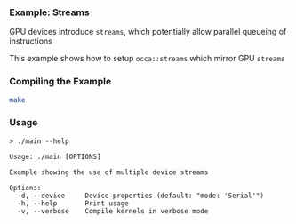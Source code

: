### Example: Streams

GPU devices introduce `streams`, which potentially allow parallel queueing of instructions

This example shows how to setup `occa::streams` which mirror GPU `streams`

### Compiling the Example

```bash
make
```

### Usage

```
> ./main --help

Usage: ./main [OPTIONS]

Example showing the use of multiple device streams

Options:
  -d, --device     Device properties (default: "mode: 'Serial'")
  -h, --help       Print usage
  -v, --verbose    Compile kernels in verbose mode
```
